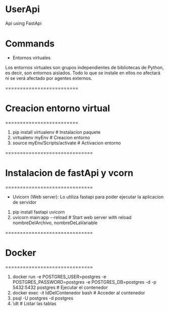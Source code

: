 # UserApi
Api using FastApi

# Commands
* Entornos virtuales

Los entornos virtuales son grupos independientes de bibliotecas de Python, 
es decir, son entornos aislados. Todo lo que se instale en ellos no afectará 
ni se verá afectado por agentes externos.

=========================
# Creacion entorno virtual
=========================

1. pip install virtualenv	# Instalacion paquete
2. virtualenv myEnv		# Creacion entorno
3. source myEnv/Scripts/activate	# Activacion entorno

==============================
# Instalacion de fastApi y vcorn
==============================
* Uvicorn (Web server): Lo utiliza fastapi para poder ejecutar 
la aplicacion de servidor

1. pip install fastapi uvicorn
2. uvicorn main:app --reload # Start web server with reload
	   nombreDelArchivo, nombreDeLaVariable	

==============================
# Docker 
==============================
1. docker run -e POSTGRES_USER=postgres -e POSTGRES_PASSWORD=postgres -e POSTGRES_DB=postgres -d -p 5432:5432 postgres                  # Ejecutar el contenedor
2. docker exec -it IdDelContenedor bash                         # Acceder al contenedor
3. psql -U postgres -d postgres
4. \dt                                                              # Listar las tablas




